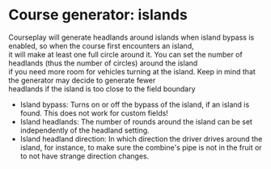 # Course generator: islands

  
Courseplay will generate headlands around islands when island bypass is enabled, so when the course first encounters an island,  
it will make at least one full circle around it. You can set the number of headlands (thus the number of circles) around the island  
if you need more room for vehicles turning at the island. Keep in mind that the generator may decide to generate fewer  
headlands if the island is too close to the field boundary  


  
- Island bypass: Turns on or off the bypass of the island, if an island is found. This does not work for custom fields!  
- Island headlands: The number of rounds around the island can be set independently of the headland setting.  
- Island headland direction: In which direction the driver drives around the island, for instance, to make sure the combine's pipe is not in the fruit or to not have strange direction changes.  


